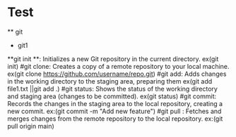 # Test
** git
* git1
 
 **git init **: Initializes a new Git repository in the current directory. ex(git init)
 #git clone: Creates a copy of a remote repository to your local machine. ex(git clone https://github.com/username/repo.git)
 #git add: Adds changes in the working directory to the staging area, preparing them  ex(git add file1.txt ||git add .)
 #git status: Shows the status of the working directory and staging area (changes to be committed). ex(git status)
 #git commit: Records the changes in the staging area to the local repository, creating a new commit. ex:(git commit -m "Add new feature")
 #git pull  : Fetches and merges changes from the remote repository to the local repository. ex:(git pull origin main)
 #
 #
 #
 #
